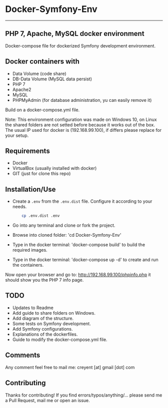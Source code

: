 # Docker-Symfony-Env

------------

## PHP 7, Apache, MySQL docker environment

Docker-compose file for dockerized Symfony development environment.

## Docker containers with

- Data Volume (code share)
- DB-Data Volume (MySQL data persist)
- PHP 7
- Apache2
- MySQL
- PHPMyAdmin (for database administration, yu can easily remove it)

Build on a docker-compose.yml file.

Note: This environment configuration was made on Windows 10, on Linux the shared folders are not setted before because it works out of the box.
The usual IP used for docker is (192.168.99.100), if differs please replace for your setup.

## Requirements

- Docker
- VirtualBox (usually installed with docker)
- GIT (just for clone this repo)

## Installation/Use

- Create a `.env` from the `.env.dist` file. Configure it according to your needs.

    ```bash
        cp .env.dist .env
    ```

- Go into any terminal and clone or fork the project.
- Browse into cloned folder: 'cd Docker-Symfony-Env'
- Type in the docker terminal: 'docker-compose build' to build the required images.
- Type in the docker terminal: 'docker-compose up -d' to create and run the containers.

Now open your browser and go to: <http://192.168.99.100/phpinfo.php> it should show you the PHP 7 info page.

## TODO

- Updates to Readme
- Add guide to share folders on Windows.
- Add diagram of the structure.
- Some tests on Symfony development.
- Add Symfony configurations.
- Explanations of the dockerfiles.
- Guide to modify the docker-compose.yml file.

## Comments

Any comment feel free to mail me: creyent [at] gmail [dot] com

## Contributing

Thanks for contributing!
If you find errors/typos/anything/... please send me a Pull Request, mail me or open an issue.